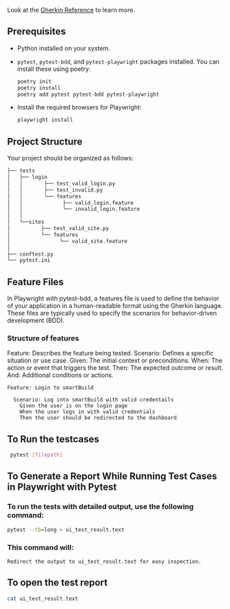 Look at the [Gherkin Reference](https://cucumber.io/docs/gherkin/reference/) to learn more.

## Prerequisites

- Python installed on your system.
- `pytest`, `pytest-bdd`, and `pytest-playwright` packages installed. You can install these using poetry:

  ```bash
  poetry init
  poetry install
  poetry add pytest pytest-bdd pytest-playwright
  ```

- Install the required browsers for Playwright:

  ```bash
  playwright install
  ```

## Project Structure

Your project should be organized as follows:

```bash
├── tests
│   ├── login
│   │       ├── test_valid_login.py
│   │       ├── test_invalid.py
│   │       └── features
│   │             ├── valid_login.feature
│   │             └── invalid_login.feature
│   │
│   └──sites
│          ├── test_valid_site.py
│          └── features
│                └── valid_site.feature
│  
├── conftest.py
└── pytest.ini
```

## Feature Files

In Playwright with pytest-bdd, a features file is used to define the behavior of your application in a human-readable format using the Gherkin language. These files are typically used to specify the scenarios for behavior-driven development (BDD).

### Structure of features

Feature: Describes the feature being tested.
Scenario: Defines a specific situation or use case.
Given: The initial context or preconditions.
When: The action or event that triggers the test.
Then: The expected outcome or result.
And: Additional conditions or actions.

```gherkin
Feature: Login to smartBuild

  Scenario: Log into smartBuild with valid credentails
    Given the user is on the login page
    When the user logs in with valid credentials
    Then the user should be redirected to the dashboard
```

## To Run the testcases

   ```bash
    pytest [filepath]
   ``` 

## To Generate a Report While Running Test Cases in Playwright with Pytest
### To run the tests with detailed output, use the following command:

```bash
pytest --tb=long > ui_test_result.text

```
### This command will:

``` Use --tb=long to generate detailed tracebacks for any failed tests.
Redirect the output to ui_test_result.text for easy inspection.
```

## To open the test report

  ```bash
  cat ui_test_result.text
  ```
